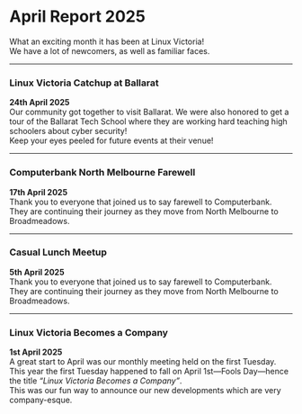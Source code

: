 # April Report 2025

What an exciting month it has been at Linux Victoria!  
We have a lot of newcomers, as well as familiar faces.

---

<!-- ## ![Ballarat Catchup](images/ballarat-catchup.jpg) -->
### Linux Victoria Catchup at Ballarat
**24th April 2025**  
Our community got together to visit Ballarat. We were also honored to get a tour of the Ballarat Tech School where they are working hard teaching high schoolers about cyber security!  
Keep your eyes peeled for future events at their venue!

---

<!-- ## ![Computerbank Farewell](images/computerbank-farewell.jpg) -->
### Computerbank North Melbourne Farewell
**17th April 2025**  
Thank you to everyone that joined us to say farewell to Computerbank. They are continuing their journey as they move from North Melbourne to Broadmeadows.

---

<!-- ## ![Lunch Meetup](/assets/images/Linux-Coffee-Catchup-Ballarrat-20250425.png) -->
### Casual Lunch Meetup
**5th April 2025**  
Thank you to everyone that joined us to say farewell to Computerbank. They are continuing their journey as they move from North Melbourne to Broadmeadows.

---

<!-- ## ![LUV Logo](images/luv-logo.jpg) -->
### Linux Victoria Becomes a Company
**1st April 2025**  
A great start to April was our monthly meeting held on the first Tuesday. This year the first Tuesday happened to fall on April 1st—Fools Day—hence the title *“Linux Victoria Becomes a Company”*.  
This was our fun way to announce our new developments which are very company-esque.
